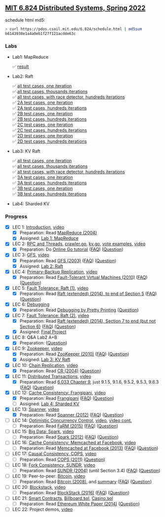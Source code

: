 ## [MIT 6.824 Distributed Systems, Spring 2022](https://pdos.csail.mit.edu/6.824/)

schedule html md5:

```sh
> curl https://pdos.csail.mit.edu/6.824/schedule.html | md5sum
b6143938e1a4a0eb1f27f121acdde63c
```
### Labs

- Lab1: MapReduce

  ✅ [result](./lab-test-results/mapreduce.txt)

- Lab2: Raft

  ✅ [all test cases, one iteration](./lab-test-results/raft.txt)  
  ✅ [all test cases, thousands iterations](./lab-test-results/raft-dstest.txt)  
  ✅ [all test cases, with race detector, hundreds iterations](./lab-test-results/raft-dstest-with-race-detector.txt)  
  ✅ [2A test cases, one iteration](./lab-test-results/raft2A.txt)  
  ✅ [2A test cases, hundreds iterations](./lab-test-results/raft2A-dstest.txt)  
  ✅ [2B test cases, one iteration](./lab-test-results/raft2B.txt)  
  ✅ [2B test cases, hundreds iterations](./lab-test-results/raft2B-dstest.txt)  
  ✅ [2C test cases, one iteration](./lab-test-results/raft2C.txt)  
  ✅ [2C test cases, hundreds iterations](./lab-test-results/raft2C-dstest.txt)  
  ✅ [2D test cases, one iteration](./lab-test-results/raft2D.txt)  
  ✅ [2D test cases, hundreds iterations](./lab-test-results/raft2D-dstest.txt)  

- Lab3: KV Raft

  ✅ [all test cases, one iteration](./lab-test-results/kvraft.txt)  
  ✅ [all test cases, thousands iterations](./lab-test-results/kvraft-dstest.txt)  
  ✅ [all test cases, with race detector, hundreds iterations](./lab-test-results/kvraft-dstest-with-race-detector.txt)  
  ✅ [3A test cases, one iteration](./lab-test-results/kvraft3A.txt)  
  ✅ [3A test cases, hundreds iterations](./lab-test-results/kvraft3A-dstest.txt)  
  ✅ [3B test cases, one iteration](./lab-test-results/kvraft3B.txt)  
  ✅ [3B test cases, hundreds iterations](./lab-test-results/kvraft3B-dstest.txt)  

- Lab4: Sharded KV

### Progress

- [x] LEC 1: [Introduction](https://pdos.csail.mit.edu/6.824/notes/l01.txt), [video](https://youtu.be/WtZ7pcRSkOA) 
  - [x] Preparation: Read [MapReduce (2004)](https://pdos.csail.mit.edu/6.824/papers/mapreduce.pdf) 
  - [x] Assigned: [Lab 1: MapReduce](https://pdos.csail.mit.edu/6.824/labs/lab-mr.html)

- [x] LEC 2: [RPC and Threads](https://pdos.csail.mit.edu/6.824/notes/l-rpc.txt), [crawler.go](https://pdos.csail.mit.edu/6.824/notes/crawler.go), [kv.go](https://pdos.csail.mit.edu/6.824/notes/kv.go), [vote examples](https://pdos.csail.mit.edu/6.824/notes/condvar.tar.gz), [video](https://youtu.be/oZR76REwSyA) 
  - [x] Preparation: Do [Online Go tutorial](http://tour.golang.org/) ([FAQ](https://pdos.csail.mit.edu/6.824/papers/tour-faq.txt)) ([Question](https://pdos.csail.mit.edu/6.824/questions.html?q=q-gointro&lec=2))

- [x] LEC 3: [GFS](https://pdos.csail.mit.edu/6.824/notes/l-gfs.txt), [video](https://youtu.be/6ETFk1-53qU) 
  - [x] Preparation: Read [GFS (2003)](https://pdos.csail.mit.edu/6.824/papers/gfs.pdf) ([FAQ](https://pdos.csail.mit.edu/6.824/papers/gfs-faq.txt)) ([Question](https://pdos.csail.mit.edu/6.824/questions.html?q=q-gfs&lec=3)) 
  - [x] Assigned: [Lab 2: Raft](https://pdos.csail.mit.edu/6.824/labs/lab-raft.html)

- [x] LEC 4: [Primary-Backup Replication](https://pdos.csail.mit.edu/6.824/notes/l-vm-ft.txt), [video](https://youtu.be/gXiDmq1zDq4) 
  - [x] Preparation: Read [Fault-Tolerant Virtual Machines (2010)](https://pdos.csail.mit.edu/6.824/papers/vm-ft.pdf) ([FAQ](https://pdos.csail.mit.edu/6.824/papers/vm-ft-faq.txt)) ([Question](https://pdos.csail.mit.edu/6.824/questions.html?q=q-vm-ft&lec=4))

- [x] LEC 5: [Fault Tolerance: Raft (1)](https://pdos.csail.mit.edu/6.824/notes/l-raft.txt), [video](https://youtu.be/R2-9bsKmEbo) 
  - [x] Preparation: Read [Raft (extended) (2014), to end of Section 5](https://pdos.csail.mit.edu/6.824/papers/raft-extended.pdf) ([FAQ](https://pdos.csail.mit.edu/6.824/papers/raft-faq.txt)) ([Question](https://pdos.csail.mit.edu/6.824/questions.html?q=q-raft&lec=5))

- [x] LEC 6: [Debugging](https://pdos.csail.mit.edu/6.824/notes/debugging.pdf) 
  - [x] Preparation: Read [Debugging by Pretty Printing](https://blog.josejg.com/debugging-pretty/) ([Question](https://pdos.csail.mit.edu/6.824/questions.html?q=q-debug&lec=6))

- [x] LEC 7: [Fault Tolerance: Raft (2)](https://pdos.csail.mit.edu/6.824/notes/l-raft2.txt), [video](https://youtu.be/h3JiQ_lnkE8) 
  - [x] Preparation: Read [Raft (extended) (2014), Section 7 to end (but not Section 6)](https://pdos.csail.mit.edu/6.824/papers/raft-extended.pdf) ([FAQ](https://pdos.csail.mit.edu/6.824/papers/raft2-faq.txt)) ([Question](https://pdos.csail.mit.edu/6.824/questions.html?q=q-raft2&lec=7)) 
  - [x] Assigned: [Final Project](https://pdos.csail.mit.edu/6.824/project.html)

- [x] LEC 8: Q&A Lab2 A+B 
  - [x] Preparation: ([Question](https://pdos.csail.mit.edu/6.824/questions.html?q=q-QAlab&lec=8))

- [x] LEC 9: [Zookeeper](https://pdos.csail.mit.edu/6.824/notes/l-zookeeper.txt), [video](https://youtu.be/HYTDDLo2vSE) 
  - [x] Preparation: Read [ZooKeeper (2010)](https://pdos.csail.mit.edu/6.824/papers/zookeeper.pdf) ([FAQ](https://pdos.csail.mit.edu/6.824/papers/zookeeper-faq.txt)) ([Question](https://pdos.csail.mit.edu/6.824/questions.html?q=q-zookeeper&lec=9)) 
  - [x] Assigned: [Lab 3: KV Raft](https://pdos.csail.mit.edu/6.824/labs/lab-kvraft.html)

- [x] LEC 10: [Chain Replication](https://pdos.csail.mit.edu/6.824/notes/l-cr.txt), [video](https://youtu.be/1uUcW-Mqg5o) 
  - [x] Preparation: Read [CR (2004)](https://pdos.csail.mit.edu/6.824/papers/cr-osdi04.pdf) ([Question](https://pdos.csail.mit.edu/6.824/questions.html?q=q-cr&lec=10))

- [x] LEC 11: [Distributed Transactions](https://pdos.csail.mit.edu/6.824/notes/l-2pc.txt), [video](https://youtu.be/B6btpukqHpM) 
  - [x] Preparation: Read [6.033 Chapter 9](https://ocw.mit.edu/resources/res-6-004-principles-of-computer-system-design-an-introduction-spring-2009/online-textbook/), just 9.1.5, 9.1.6, 9.5.2, 9.5.3, 9.6.3 ([FAQ](https://pdos.csail.mit.edu/6.824/papers/chapter9-faq.txt)) ([Question](https://pdos.csail.mit.edu/6.824/questions.html?q=q-chapter9&lec=11))

- [x] LEC 12: [Cache Consistency: Frangipani](https://pdos.csail.mit.edu/6.824/notes/l-frangipani.txt), [video](https://youtu.be/jPrUxfIcWWs) 
  - [x] Preparation: Read [Frangipani](https://pdos.csail.mit.edu/6.824/papers/thekkath-frangipani.pdf) ([FAQ](https://pdos.csail.mit.edu/6.824/papers/frangipani-faq.txt)) ([Question](https://pdos.csail.mit.edu/6.824/questions.html?q=q-frangipani&lec=12)) 
  - [ ] Assigned: [Lab 4: Sharded KV](https://pdos.csail.mit.edu/6.824/labs/lab-shard.html)

- [x] LEC 13: [Spanner](https://pdos.csail.mit.edu/6.824/notes/l-spanner.txt), [video](https://youtu.be/ZulDvY429B8) 
  - [x] Preparation: Read [Spanner (2012)](https://pdos.csail.mit.edu/6.824/papers/spanner.pdf) ([FAQ](https://pdos.csail.mit.edu/6.824/papers/spanner-faq.txt)) ([Question](https://pdos.csail.mit.edu/6.824/questions.html?q=q-spanner&lec=13))

- [ ] LEC 14: [Optimistic Concurrency Control](https://pdos.csail.mit.edu/6.824/notes/l-farm.txt), [video](https://youtu.be/07xsfL5E8Ck), [video cont.](https://youtu.be/XwU4jKhBxws) 
  - [ ] Preparation: Read [FaRM (2015)](https://pdos.csail.mit.edu/6.824/papers/farm-2015.pdf) ([FAQ](https://pdos.csail.mit.edu/6.824/papers/farm-faq.txt)) ([Question](https://pdos.csail.mit.edu/6.824/questions.html?q=q-farm&lec=14))

- [ ] LEC 15: [Big Data: Spark](https://pdos.csail.mit.edu/6.824/notes/l-spark.txt), [video](https://youtu.be/qXb5rDGqFdc) 
  - [ ] Preparation: Read [Spark (2012)](https://pdos.csail.mit.edu/6.824/papers/zaharia-spark.pdf) ([FAQ](https://pdos.csail.mit.edu/6.824/papers/spark-faq.txt)) ([Question](https://pdos.csail.mit.edu/6.824/questions.html?q=q-spark&lec=15))

- [ ] LEC 16: [Cache Consistency: Memcached at Facebook](https://pdos.csail.mit.edu/6.824/notes/l-memcached.txt), [video](https://youtu.be/eYZg0YJtFEE) 
  - [ ] Preparation: Read [Memcached at Facebook (2013)](https://pdos.csail.mit.edu/6.824/papers/memcache-fb.pdf) ([FAQ](https://pdos.csail.mit.edu/6.824/papers/memcache-faq.txt)) ([Question](https://pdos.csail.mit.edu/6.824/questions.html?q=q-memcached&lec=16))

- [ ] LEC 17: [Causal Consistency, COPS](https://pdos.csail.mit.edu/6.824/notes/l-cops.txt), [video](https://pdos.csail.mit.edu/6.824/video/17.html) 
  - [ ] Preparation: Read [COPS (2011)](https://pdos.csail.mit.edu/6.824/papers/cops.pdf) ([Question](https://pdos.csail.mit.edu/6.824/questions.html?q=q-cops&lec=17))

- [ ] LEC 18: [Fork Consistency, SUNDR](https://pdos.csail.mit.edu/6.824/notes/l-sundr.txt), [video](https://youtu.be/FxwjSs_xSBM) 
  - [ ] Preparation: Read [SUNDR (2004)](https://pdos.csail.mit.edu/6.824/papers/li-sundr.pdf) (until Section 3.4) ([FAQ](https://pdos.csail.mit.edu/6.824/papers/sundr-faq.txt)) ([Question](https://pdos.csail.mit.edu/6.824/questions.html?q=q-sundr&lec=18))

- [ ] LEC 19: Peer-to-peer: [Bitcoin](https://pdos.csail.mit.edu/6.824/notes/l-bitcoin.txt), [video](https://youtu.be/yB6m8EjAqPU) 
  - [ ] Preparation: Read [Bitcoin (2008)](https://pdos.csail.mit.edu/6.824/papers/bitcoin.pdf), and [summary](http://www.michaelnielsen.org/ddi/how-the-bitcoin-protocol-actually-works) ([FAQ](https://pdos.csail.mit.edu/6.824/papers/bitcoin-faq.txt)) ([Question](https://pdos.csail.mit.edu/6.824/questions.html?q=q-bitcoin&lec=19))

- [ ] LEC 20: [Blockstack](https://pdos.csail.mit.edu/6.824/notes/l-blockstack.txt), [video](https://youtu.be/DnyBPxo3B6I) 
  - [ ] Preparation: Read [BlockStack (2016)](https://pdos.csail.mit.edu/6.824/papers/blockstack-atc16.pdf) ([FAQ](https://pdos.csail.mit.edu/6.824/papers/blockstack-faq.txt)) ([Question](https://pdos.csail.mit.edu/6.824/questions.html?q=q-blockstack&lec=20))

- [ ] LEC 21: [Smart Contracts](https://pdos.csail.mit.edu/6.824/notes/l-ethereum.txt), [Billboard.sol](https://pdos.csail.mit.edu/6.824/notes/Billboard.sol), [Casino.sol](https://pdos.csail.mit.edu/6.824/notes/Casino.sol) 
  - [ ] Preparation: Read [Ethereum White Paper (2014)](https://ethereum.org/en/whitepaper/) ([Question](https://pdos.csail.mit.edu/6.824/questions.html?q=q-ethereum&lec=21))

- [ ] LEC 22: Project demos, [video](https://youtu.be/bu41Qt9G5Qo) 

